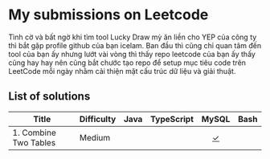 # My submissions on Leetcode

Tình cờ và bất ngờ khi tìm tool Lucky Draw mỳ ăn liền cho YEP của công ty thì bắt gặp profile github của bạn icelam. Ban đầu thì cũng chỉ quan tâm đến tool của bạn ấy nhưng lướt vài vòng thì thấy repo leetcode của bạn ấy thấy cũng hay hay nên cũng bắt chước tạo repo để setup mục tiêu code trên LeetCode mỗi ngày nhằm cải thiện mặt cấu trúc dữ liệu và giải thuật.

## List of solutions

| Title                 | Difficulty | Java | TypeScript |                                     MySQL                                      | Bash |
| --------------------- | ---------- | :--: | :--------: | :----------------------------------------------------------------------------: | :--: |
| 1. Combine Two Tables | Medium     |      |            | [✓](./solutions/MySQL/%5B0175_Medium%5D%20Combine%20Two%20Tables/solution.sql) |      |
